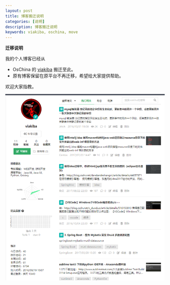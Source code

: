 ```yaml
---
layout: post
title: 博客搬迁说明
categories: [说明]
description: 博客搬迁说明
keywords: viakiba, oschina, move
---
```


**迁移说明**

我的个人博客已经从

* OsChina 的 [viakiba](https://my.oschina.net/viakiba) 搬迁至此。
* 原有博客保留在原平台不再迁移，希望给大家提供帮助。

欢迎大家指教。

![这是主页样式](/images/post/201807/qianyi.png)
